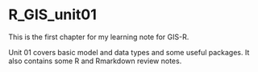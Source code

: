 # R_GIS_unit01
This is the first chapter for my learning note for GIS-R.

Unit 01 covers basic model and data types and some useful packages.
It also contains some R and Rmarkdown review notes.
